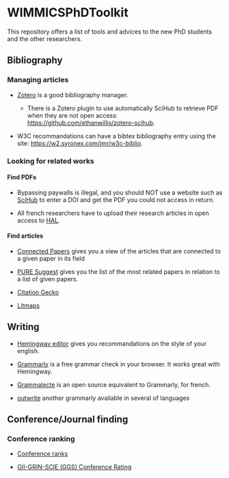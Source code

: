 # WIMMICSPhDToolkit
This repository offers a list of tools and advices to the new PhD students and the other researchers.

## Bibliography

### Managing articles

* [Zotero](https://www.zotero.org/) is a good bibliography manager.
    * There is a Zotero plugin to use automatically SciHub to retrieve PDF when they are not open access: https://github.com/ethanwillis/zotero-scihub.

* W3C recommandations can have a bibtex bibliography entry using the site: https://w2.syronex.com/jmr/w3c-biblio.

### Looking for related works

#### Find PDFs

* Bypassing paywalls is illegal, and you should NOT use a website such as [SciHub](https://sci-hub.se/) to enter a DOI and get the PDF you could not access in return.

* All french researchers have to upload their research articles in open access to [HAL](https://hal.archives-ouvertes.fr/).

#### Find articles

* [Connected Papers](https://www.connectedpapers.com/) gives you a view of the articles that are connected to a given paper in its field

* [PURE Suggest](https://fabian-beck.github.io/pure-suggest/) gives you the list of the most related papers in relation to a list of given papers.

* [Citation Gecko](https://www.citationgecko.com/)

* [Litmaps](https://www.litmaps.com/)

## Writing

* [Hemingway editor](https://hemingwayapp.com/) gives you recommandations on the style of your english.

* [Grammarly](https://app.grammarly.com/) is a free grammar check in your browser. It works great with Hemingway.

* [Grammalecte](https://grammalecte.net/) is an open source equivalent to Grammarly, for french.

* [outwrite](https://app.outwrite.com/) another grammarly available in several of languages

## Conference/Journal finding

### Conference ranking

* [Conference ranks](http://www.conferenceranks.com/)

* [GII-GRIN-SCIE (GGS) Conference Rating](https://scie.lcc.uma.es:8443/)

